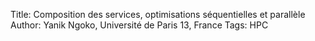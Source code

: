 Title: Composition des services, optimisations séquentielles et parallèle
Author: Yanik Ngoko, Université de Paris 13, France
Tags: HPC
